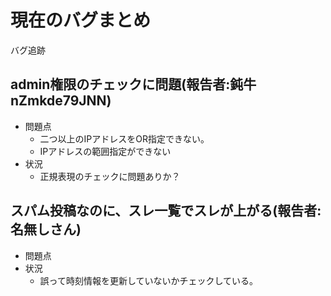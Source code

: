 # 現在のバグまとめ

バグ追跡

## admin権限のチェックに問題(報告者:鈍牛 nZmkde79JNN)
- 問題点
    - 二つ以上のIPアドレスをOR指定できない。
    - IPアドレスの範囲指定ができない
- 状況
    - 正規表現のチェックに問題ありか？

## スパム投稿なのに、スレ一覧でスレが上がる(報告者:名無しさん)
- 問題点
- 状況
    - 誤って時刻情報を更新していないかチェックしている。
